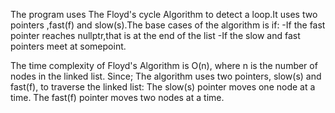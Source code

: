 The program uses  The Floyd's cycle Algorithm to detect a loop.It uses two pointers ,fast(f) and slow(s).The base cases of the algorithm is if:
-If the fast pointer reaches nullptr,that is at the end of the list
-If the slow and fast pointers meet at somepoint.

The time complexity of Floyd's Algorithm is 
O(n), where 
n is the number of nodes in the linked list.
Since;
The algorithm uses two pointers, slow(s) and fast(f), to traverse the linked list:
The slow(s) pointer moves one node at a time.
The fast(f) pointer moves two nodes at a time.

